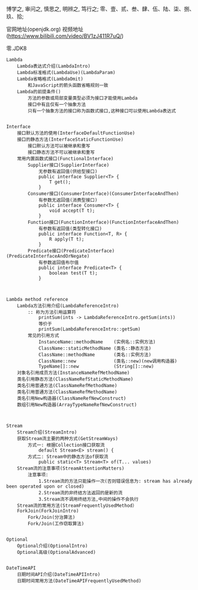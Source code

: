 博学之, 审问之, 慎思之, 明辨之, 笃行之;
零、壹、贰、叁、肆、伍、陆、柒、捌、玖、拾;

官网地址(openjdk.org)
视频地址(https://www.bilibili.com/video/BV1zJ411R7uQ/)

零.JDK8

    Lambda
        Lambda表达式介绍(LambdaIntro)
        Lambda标准格式(LambdaUse)(LambdaParam)
        Lambda省略格式(LambdaOmit)
            和JavaScript的箭头函数省略规则一致
        Lambda的前提条件()
            方法的参数或局部变量类型必须为接口才能使用Lambda
            接口中有且仅有一个抽象方法
            只有一个抽象方法的接口称为函数式接口,这种接口可以使用Lambda表达式
    

    Interface
        接口默认方法的使用(InterfaceDefaultFunctionUse)
        接口的静态方法(InterfaceStaticFunctionUse)
            接口默认方法可以被继承和重写
            接口静态方法不可以被继承和重写
        常用内置函数式接口(FunctionalInterface)
            Supplier接口(SupplierInterface)
                无参数有返回值(供给型接口)
                public interface Supplier<T> {
                    T get();
                }
            Consumer接口(ConsumerInterface)(ConsumerInterfaceAndThen)
                有参数无返回值(消费型接口)
                public interface Consumer<T> {
                    void accept(T t);
                }
            Function接口(FunctionInterface)(FunctionInterfaceAndThen)
                有参数有返回值(类型转化接口)
                public interface Function<T, R> {
                    R apply(T t);
                }
            Predicate接口(PredicateInterface)(PredicateInterfaceAndOrNegate)
                有参数返回值布尔值
                public interface Predicate<T> {
                    boolean test(T t);
                }
    


    Lambda method reference
        Lambda方法引用介绍(LambdaReferenceIntro)
            :: 称为方法引用运算符
                printSum(ints -> LambdaReferenceIntro.getSum(ints))
                等价于
                printSum(LambdaReferenceIntro::getSum)
            常见的引用方式
                InstanceName::methodName    (实例名::实例方法)
                ClassName::staticMethodName (类名::静态方法)
                ClassName::methodName       (类名::实例方法)
                ClassName::new              (类名::new)(new调用构造器)
                TypeName[]::new             (String[]::new)
        对象名引用成员方法(InstanceNameRefMethodName)
        类名引用静态方法(ClassNameRefStaticMethodName)
        类名引用普通方法(ClassNameRefMethodName)
        类名引用普通方法(ClassNameRefMethodName)
        类名引用New构造器(ClassNameRefNewConstruct)
        数组引用New构造器(ArrayTypeNameRefNewConstruct)



    Stream
        Stream介绍(StreamIntro)
        获取Stream流主要的两种方式(GetStreamWays)
            方式一: 根据Collection接口获取流
                default Stream<E> stream() {
            方式二: Stream中的静态方法of获取流
                public static<T> Stream<T> of(T... values)
        Stream流的注意事项(StreamAttentionMatters)
            注意事项:
                1.Stream流的方法只能操作一次(否则错误信息为: stream has already been operated upon or closed)
                2.Stream流的非终结方法返回的是新的流
                3.Stream流不调用终结方法,中间的操作不会执行
        Stream流的常用方法(StreamFrequentlyUsedMethod）
        ForkJoin(ForkJoinIntro)
            Fork/Join(分治算法)
            Fork/Join(工作窃取算法)


    Optional
        Optional介绍(OptionalIntro)
        Optional高级(OptionalAdvanced)
        

    DateTimeAPI
        日期时间API介绍(DateTimeAPIIntro)
        日期时间常用方法(DateTimeAPIFrequentlyUsedMethod)






